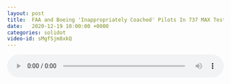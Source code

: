 ```yaml
---
layout: post
title:  FAA and Boeing 'Inappropriately Coached' Pilots In 737 MAX Testing
date:   2020-12-19 10:00:00 +0000
categories: solidot
video-id: sMgfSjm8xkQ
---
```


<audio src="/assets/d46b1d7f263afe71f83d52ab5027836a.mp3" style="width: 100%;" controls></audio>


